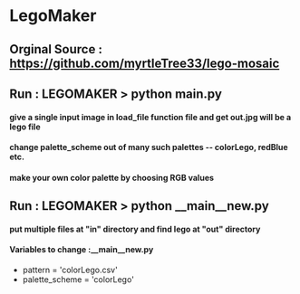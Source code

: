 # LegoMaker

## Orginal Source : https://github.com/myrtleTree33/lego-mosaic
## Run : LEGOMAKER > python __main__.py 
#### give a single input image in load_file function file and get out.jpg will be a lego file
#### change palette_scheme out of many such palettes -- colorLego, redBlue etc.
#### make your own color palette by choosing RGB values
## Run : LEGOMAKER > python __main__new.py
#### put multiple files at "in" directory and find lego at "out" directory 
#### Variables to change :__main__new.py

* pattern = 'colorLego.csv'
* palette_scheme = 'colorLego'
